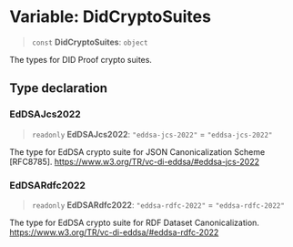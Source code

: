 # Variable: DidCryptoSuites

> `const` **DidCryptoSuites**: `object`

The types for DID Proof crypto suites.

## Type declaration

### EdDSAJcs2022

> `readonly` **EdDSAJcs2022**: `"eddsa-jcs-2022"` = `"eddsa-jcs-2022"`

The type for EdDSA crypto suite for JSON Canonicalization Scheme [RFC8785].
https://www.w3.org/TR/vc-di-eddsa/#eddsa-jcs-2022

### EdDSARdfc2022

> `readonly` **EdDSARdfc2022**: `"eddsa-rdfc-2022"` = `"eddsa-rdfc-2022"`

The type for EdDSA crypto suite for RDF Dataset Canonicalization.
https://www.w3.org/TR/vc-di-eddsa/#eddsa-rdfc-2022
